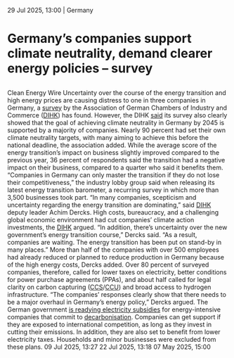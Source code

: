 29 Jul 2025, 13:00
| 
Germany
# Germany’s companies support climate neutrality, demand clearer energy policies – survey
## 
Clean Energy Wire
Uncertainty over the course of the energy transition and high energy prices are causing distress to one in three companies in Germany, a [survey](https://link.mediaoutreach.meltwater.com/ls/click?upn=u001.6CToicZsYs2ol-2BlZu9E9ulyrmD46DLZ2AClsBwrZ8Ak7gcn36FUGjsSj8sNgrAnzlSHzO6dywQQFdF02CgP-2BCsot53Pk6NNHvEuNMQub9MoAukN6r8BchCtQq5PgagpveHm9FwcBdjgBZLQO1xOrY5qJFgULQZoEIbdAEgJgoGw-3D11Ex_ClSC1aObI-2FJeI1vGZA6qsppwElUNGx6wn0LIFFB0Hgq42aa3HyuUgpmuu8C4BNFDrjwQM-2FejdjpZaoVq6H44cR0f0iZZcZOXdeE1ptwG8m6o32yDM-2FmCwO6GfiZLG94PeivhmBVxeehrOCUp6cmA4oFkCVHXp9URnqIVZWosqp9CZvf-2Fb8zef2ZtO33sdV1T96WLZ0yBLPHJvEoEGmWihX-2FhWAGHxIpFVcOvdt-2BW7Guq0wXw0aIng4-2FX2irh8iBzsDPAfFKhfhafERemiPt-2BbKOfzGjW73YUXYZMALVH0WRU6zfmW0YuPOZQesOBF5Qz92cVRoDuY7H0WYkAr1UxN3ZgEtGDH-2B9RRonm2GBJTP1V6T2st4nVJRfm2lGk524l) by the Association of German Chambers of Industry and Commerce ([DIHK](https://www.cleanenergywire.org/experts/association-german-chambers-commerce-and-industry)) has found. However, the DIHK [said](https://www.dihk.de/de/themen-und-positionen/wirtschaftspolitik/energie/energiewende-barometer-2025-134828) its survey also clearly showed that the goal of achieving climate neutrality in Germany by 2045 is supported by a majority of companies. 
Nearly 90 percent had set their own climate neutrality targets, with many aiming to achieve this before the national deadline, the association added. While the average score of the energy transition’s impact on business slightly improved compared to the previous year, 36 percent of respondents said the transition had a negative impact on their business, compared to a quarter who said it benefits them. “Companies in Germany can only master the transition if they do not lose their competitiveness,” the industry lobby group said when releasing its latest energy transition barometer, a recurring survey in which more than 3,500 businesses took part.
“In many companies, scepticism and uncertainty regarding the energy transition are dominating,” said [DIHK](https://www.cleanenergywire.org/experts/association-german-chambers-commerce-and-industry) deputy leader Achim Dercks. High costs, bureaucracy, and a challenging global economic environment had cut companies’ climate action investments, the [DIHK](https://www.cleanenergywire.org/experts/association-german-chambers-commerce-and-industry) argued. “In addition, there’s uncertainty over the new government’s energy transition course,” Dercks said. “As a result, companies are waiting. The energy transition has been put on stand-by in many places.” 
More than half of the companies with over 500 employees had already reduced or planned to reduce production in Germany because of the high energy costs, Dercks added. Over 80 percent of surveyed companies, therefore, called for lower taxes on electricity, better conditions for power purchase agreements (PPAs), and about half called for legal clarity on carbon capturing ([CCS](https://www.cleanenergywire.org/glossary/letter_c#ccs)/[CCU](https://www.cleanenergywire.org/glossary/letter_c#ccu)) and broad access to hydrogen infrastructure. “The companies’ responses clearly show that there needs to be a major overhaul in Germany’s energy policy,” Dercks argued. 
The German government [is readying electricity subsidies](https://www.cleanenergywire.org/news/households-left-out-cold-germany-set-lower-companies-power-bills) for energy-intensive companies that commit to [decarbonisation](https://www.cleanenergywire.org/glossary/letter_d#decarbonisation). Companies can get support if they are exposed to international competition, as long as they invest in cutting their emissions. In addition, they are also set to benefit from lower electricity taxes. Households and minor businesses were excluded from these plans.
09 Jul 2025, 13:27
22 Jul 2025, 13:18
07 May 2025, 15:00